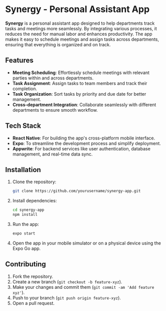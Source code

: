 # Synergy - Personal Assistant App

**Synergy** is a personal assistant app designed to help departments track tasks and meetings more seamlessly. By integrating various processes, it reduces the need for manual labor and enhances productivity. The app makes it easy to schedule meetings and assign tasks across departments, ensuring that everything is organized and on track.

## Features

- **Meeting Scheduling**: Effortlessly schedule meetings with relevant parties within and across departments.
- **Task Assignment**: Assign tasks to team members and track their completion.
- **Task Organization**: Sort tasks by priority and due date for better management.
- **Cross-department Integration**: Collaborate seamlessly with different departments to ensure smooth workflow.
  
## Tech Stack

- **React Native**: For building the app's cross-platform mobile interface.
- **Expo**: To streamline the development process and simplify deployment.
- **Appwrite**: For backend services like user authentication, database management, and real-time data sync.

## Installation

1. Clone the repository:
   ```bash
   git clone https://github.com/yourusername/synergy-app.git
   ```

2. Install dependencies:
   ```bash
   cd synergy-app
   npm install
   ```

3. Run the app:
   ```bash
   expo start
   ```

4. Open the app in your mobile simulator or on a physical device using the Expo Go app.

## Contributing

1. Fork the repository.
2. Create a new branch (`git checkout -b feature-xyz`).
3. Make your changes and commit them (`git commit -am 'Add feature xyz'`).
4. Push to your branch (`git push origin feature-xyz`).
5. Open a pull request.
